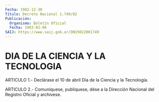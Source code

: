 ```yaml
---
Fecha: 1982-12-30
Título: Decreto Nacional 1.749/82
Publicación:
  Organismo: Boletín Oficial
  Fecha: 1983-01-06
SAIJ: https://www.saij.gob.ar/DN19822001749
---
```

# DIA DE LA CIENCIA Y LA TECNOLOGIA

<a id="1"></a>
ARTICULO  1.-  Declárase el 10 de abril Día de la Ciencia y la Tecnología.

<a id="2"></a>
ARTICULO  2.-  Comuníquese,  publiquese,  dése  a la Dirección Nacional del Registro Oficial y archívese.
